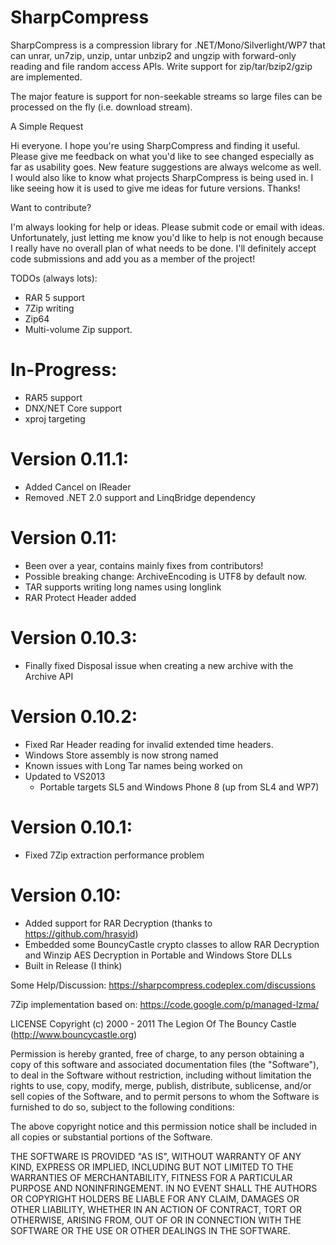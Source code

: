 SharpCompress
=============

SharpCompress is a compression library for .NET/Mono/Silverlight/WP7 that can unrar, un7zip, unzip, untar unbzip2 and ungzip with forward-only reading and file random access APIs. Write support for zip/tar/bzip2/gzip are implemented.

The major feature is support for non-seekable streams so large files can be processed on the fly (i.e. download stream). 

A Simple Request

Hi everyone. I hope you're using SharpCompress and finding it useful. Please give me feedback on what you'd like to see changed especially as far as usability goes. New feature suggestions are always welcome as well. I would also like to know what projects SharpCompress is being used in. I like seeing how it is used to give me ideas for future versions. Thanks!

Want to contribute?

I'm always looking for help or ideas. Please submit code or email with ideas. Unfortunately, just letting me know you'd like to help is not enough because I really have no overall plan of what needs to be done. I'll definitely accept code submissions and add you as a member of the project!

TODOs (always lots):
* RAR 5 support
* 7Zip writing
* Zip64
* Multi-volume Zip support.

In-Progress:
==============
- RAR5 support
- DNX/NET Core support
- xproj targeting

Version 0.11.1:
==============
- Added Cancel on IReader
- Removed .NET 2.0 support and LinqBridge dependency

Version 0.11:
==============
- Been over a year, contains mainly fixes from contributors!  
- Possible breaking change: ArchiveEncoding is UTF8 by default now.
- TAR supports writing long names using longlink
- RAR Protect Header added

Version 0.10.3:
==============
- Finally fixed Disposal issue when creating a new archive with the Archive API

Version 0.10.2:
==============
- Fixed Rar Header reading for invalid extended time headers.
- Windows Store assembly is now strong named
- Known issues with Long Tar names being worked on
- Updated to VS2013
	- Portable targets SL5 and Windows Phone 8 (up from SL4 and WP7)

Version 0.10.1:
==============
- Fixed 7Zip extraction performance problem

Version 0.10:
==============
- Added support for RAR Decryption (thanks to https://github.com/hrasyid)
- Embedded some BouncyCastle crypto classes to allow RAR Decryption and Winzip AES Decryption in Portable and Windows Store DLLs
- Built in Release (I think)

Some Help/Discussion:
https://sharpcompress.codeplex.com/discussions

7Zip implementation based on: https://code.google.com/p/managed-lzma/

LICENSE
Copyright (c) 2000 - 2011 The Legion Of The Bouncy Castle (http://www.bouncycastle.org)

Permission is hereby granted, free of charge, to any person obtaining a copy of this software and associated documentation files (the "Software"), to deal in the Software without restriction, including without limitation the rights to use, copy, modify, merge, publish, distribute, sublicense, and/or sell copies of the Software, and to permit persons to whom the Software is furnished to do so, subject to the following conditions:

The above copyright notice and this permission notice shall be included in all copies or substantial portions of the Software.

THE SOFTWARE IS PROVIDED "AS IS", WITHOUT WARRANTY OF ANY KIND, EXPRESS OR IMPLIED, INCLUDING BUT NOT LIMITED TO THE WARRANTIES OF MERCHANTABILITY, FITNESS FOR A PARTICULAR PURPOSE AND NONINFRINGEMENT. IN NO EVENT SHALL THE AUTHORS OR COPYRIGHT HOLDERS BE LIABLE FOR ANY CLAIM, DAMAGES OR OTHER LIABILITY, WHETHER IN AN ACTION OF CONTRACT, TORT OR OTHERWISE, ARISING FROM, OUT OF OR IN CONNECTION WITH THE SOFTWARE OR THE USE OR OTHER DEALINGS IN THE SOFTWARE.
